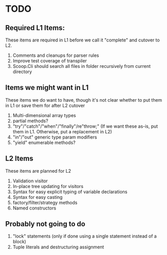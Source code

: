 ﻿# TODO

## Required L1 Items:

These items are required in L1 before we call it "complete" and cutover to L2.

1. Comments and cleanups for parser rules
1. Improve test coverage of transpiler
1. Scoop.Cli should search all files in folder recursively from current directory

## Items we might want in L1

These items we do want to have, though it's not clear whether to put them in L1
or save them for after L2 cutover

1. Multi-dimensional array types
1. partial methods?
1. "try"/"catch"/"when"/"finally"/re"throw;" (If we want these as-is, put them in L1. Otherwise, put a replacement in L2)
1. "in"/"out" generic type param modifiers
1. "yield" enumerable methods?

## L2 Items

These items are planned for L2

1. Validation visitor
1. In-place tree updating for visitors
1. Syntax for easy explicit typing of variable declarations
1. Syntax for easy casting
1. factory/filter/strategy methods
1. Named constructors

## Probably not going to do

1. "lock" statements (only if done using a single statement instead of a block)
1. Tuple literals and destructuring assignment